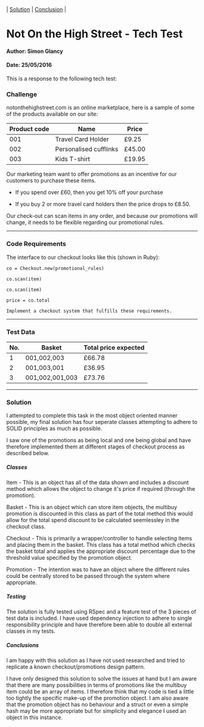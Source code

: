 | [Solution](https://github.com/SimonGlancy/NOTHS_tech_test#solution) | [Conclusion](https://github.com/SimonGlancy/NOTHS_tech_test#conclusion) |

# Not On the High Street - Tech Test

#### Author: Simon Glancy
#### Date: 25/05/2016

This is a response to the following tech test:

### Challenge

notonthehighstreet.com is an online marketplace, here is a sample of some of the products available on our site:

| Product code | Name | Price |
|---|---|---|
| 001 | Travel Card Holder | £9.25 |
| 002 | Personalised cufflinks | £45.00 |
| 003 | Kids T-shirt | £19.95 |

Our marketing team want to offer promotions as an incentive for our customers to purchase these items.

* If you spend over £60, then you get 10% off your purchase

* If you buy 2 or more travel card holders then the price drops to £8.50.

Our check-out can scan items in any order, and because our promotions will change, it needs to be flexible regarding our promotional rules.

---------------
### Code Requirements

The interface to our checkout looks like this (shown in Ruby):
```
co = Checkout.new(promotional_rules)

co.scan(item)

co.scan(item)

price = co.total

Implement a checkout system that fulfills these requirements.

```
----------

### Test Data
|No. | Basket | Total price expected |
|---|---|---|
| 1 | 001,002,003 | £66.78 |
| 2 | 001,003,001 | £36.95 |
| 3 | 001,002,001,003 | £73.76 |

---------

### Solution

I attempted to complete this task in the most object oriented manner possible, my final solution has four seperate classes attempting to adhere to SOLID principles as much as possible.

I saw one of the promotions as being local and one being global and have therefore implemented them at different stages of checkout process as described below.

##### Classes

Item - This is an object has all of the data shown and includes a discount method which allows the object to change it's price if required (through the promotion).

Basket - This is an object which can store item objects, the multibuy promotion is discounted in this class as part of the total method this would allow for the total spend discount to be calculated seemlessley in the checkout class.

Checkout - This is primarily a wrapper/controller to handle selecting items and placing them in the basket. This class has a total method which checks the basket total and applies the appropriate discount percentage due to the threshold value specified by the promotion object.

Promotion - The intention was to have an object where the different rules could be centrally stored to be passed through the system where appropriate.

##### Testing

The solution is fully tested using RSpec and a feature test of the 3 pieces of test data is included. I have used dependency injection to adhere to single responsibility principle and have therefore been able to double all external classes in my tests.

##### Conclusions

I am happy with this solution as I have not used researched and tried to replicate a known checkout/promotions design pattern.

I have only designed this solution to solve the issues at hand but I am aware that there are many possibilities in terms of promotions like the multibuy item could be an array of items. I therefore think that my code is tied a little too tightly the specific make-up of the promotion object. I am also aware that the promotion object has no behaviour and a struct or even a simple hash may be more appropriate but for simplicity and elegance I used an object in this instance.
